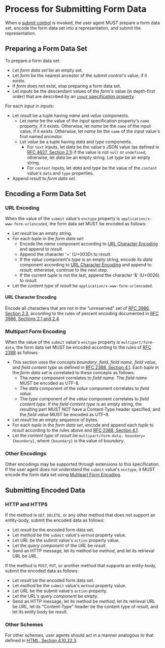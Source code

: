 # Process for Submitting Form Data

When a [submit control](../specifications/properties/hints/submit.md) is invoked, the user agent MUST prepare a form data set, encode the form data set into a representation, and submit the representation.

## Preparing a Form Data Set

To prepare a form data set:

- Let _form data set_ be an empty set.
- Let _form_ be the nearest ancestor of the submit control's value, if it exists.
- If _form_ does not exist, stop preparing a form data set.
- Let _inputs_ be the descendant values of the _form's_ value (in depth-first order) that are described by an [`input` specification property](../specifications/properties/input.md).

For each _input_ in _inputs_:

- Let _result_ be a tuple having _name_ and _value_ components.
  - Let _name_ be the value of the _input_ specification property's `name` property, if it exists. Otherwise, let _name_ be the `name` of the input value, if it exists. Otherwise, let _name_ be the `name` of the input value's first named ancestor.
  - Let _value_ be a tuple having _data_ and _type_ components.
    - For `text` inputs, let _data_ be the value's JSON value (as defined in [RFC 4627, Section 2.1](../references/index.md#rfc-4627)) if the value is not `null` or `undefined`; otherwise, let _data_ be an empty string. Let _type_ be an empty string.
    - For `content` inputs, let _data_ and _type_ be the value of the `content` value's `data` and `type` properties.
- Append _result_ to _form data set_.

## Encoding a Form Data Set

### URL Encoding

When the value of the `submit` value's `enctype` property is `application/x-www-form-urlencoded`, the form data set MUST be encoded as follows:

- Let _result_ be an empty string.
- For each _tuple_ in the _form data set_:
  - Encode the _name_ component according to [URL Character Encoding](#url-character-encoding) and append to _result_.
  - Append the character '=' (U+003D) to _result_.
  - If the _value_ component's _type_ is an empty string, encode its _data_ component according to [URL Character Encoding](#url-character-encoding) and append to _result_; otherwise, continue to the next step.
  - If the current _tuple_ is not the last, append the character '&' (U+0026) to _result_.
- Let the _content type_ of _result_ be `application/x-www-form-urlencoded`.

#### URL Character Encoding

Encode all characters that are not in the "unreserved" set of [RFC 3986, Section 2.3](../references/index.md#rfc-3986), according to the rules of percent encoding documented in [RFC 3986, Sections 2.1 and 2.4](../references/index.md#rfc-3986).

### Multipart Form Encoding

When the value of the `submit` value's `enctype` property is `multipart/form-data`, the form data set MUST be encoded according to the rules of [RFC 2388](../references/index.md#rfc-2388) as follows:

- This section uses the concepts _boundary_, _field_, _field name_, _field value_, and _field content type_ as defined in [RFC 2388, Section 4.1](../references/index.md#rfc-2388). Each _tuple_ in the _form data set_ is correlated to these concepts as follows:
  - The _name_ component correlates to _field name_. The _field name_ MUST be encoded as UTF-8.
  - The _data_ component of the _value_ component correlates to _field value_.
  - The _type_ component of the _value_ component correlates to _field content type_. If the _field content type_ is an empty string, the resulting part MUST NOT have a Content-Type header specified, and the _field value_ MUST be encoded as UTF-8.
- Let _result_ be an empty sequence of bytes.
- For each _tuple_ in the _form data set_, encode and append each _tuple_ to _result_ according to the rules above and [RFC 2388, Section 4.1](../references/index.md#rfc-2388).
- Let the _content type_ of _result_ be `multipart/form-data; boundary={boundary}`, where `{boundary}` is the value of _boundary_.

### Other Encodings

Other encodings may be supported through extensions to this specification. If the user agent does not understand the `submit` value's `enctype`, it MUST encode the form data set using [Multipart Form Encoding](#multipart-form-encoding).

## Submitting Encoded Data

### HTTP and HTTPS

If the method is `GET`, `DELETE`, or any other method that does not support an entity-body, submit the encoded data as follows:

- Let _result_ be the encoded form data set.
- Let _method_ be the `submit` value's `method` property value.
- Let _URL_ be the submit value's `action` property value.
- Let the _query component_ of the _URL_ be _result_.
- Send an HTTP message, let its method be _method_, and let its retrieval URL be _URL_.

If the method is `POST`, `PUT`, or another method that supports an entity-body, submit the encoded data as follows:

- Let _result_ be the encoded form data set.
- Let _method_ be the `submit` value's `method` property value.
- Let _URL_ be the submit value's `action` property.
- Let the URL's _query component_ be empty.
- Send an HTTP message, let its method be _method_, let its retrieval URL be _URL_, let its "Content-Type" header be the content type of _result_, and let its entity body be _result_.

### Other Schemes

For other schemes, user agents should act in a manner analogous to that defined in [HTML, Section 4.10.22.3](../references/index.md#html).
